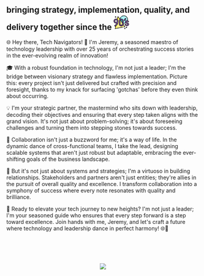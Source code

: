 <div align="left"> 
  <h2><span style="margin-bottom: 15px;">bringing strategy, implementation, quality, and delivery together since the</span> <a href="https://www.freepik.com/icon/90s_8787830"><img src="img/90s_8787830.png" style="height: 40px; margin: auto;"></a></h2>
</div>
<div align="left">
🌐 Hey there, Tech Navigators! 🚀 I'm Jeremy, a seasoned maestro of technology leadership with over 25 years of orchestrating success stories in the ever-evolving realm of innovation!

🎓 With a robust foundation in technology, I'm not just a leader; I'm the bridge between visionary strategy and flawless implementation. Picture this: every project isn't just delivered but crafted with precision and foresight, thanks to my knack for surfacing 'gotchas' before they even think about occurring.

💡 I'm your strategic partner, the mastermind who sits down with leadership, decoding their objectives and ensuring that every step taken aligns with the grand vision. It's not just about problem-solving; it's about foreseeing challenges and turning them into stepping stones towards success.

🤝 Collaboration isn't just a buzzword for me; it's a way of life. In the dynamic dance of cross-functional teams, I take the lead, designing scalable systems that aren't just robust but adaptable, embracing the ever-shifting goals of the business landscape.

🌟 But it's not just about systems and strategies; I'm a virtuoso in building relationships. Stakeholders and partners aren't just entities; they're allies in the pursuit of overall quality and excellence. I transform collaboration into a symphony of success where every note resonates with quality and brilliance.

🚀 Ready to elevate your tech journey to new heights? I'm not just a leader; I'm your seasoned guide who ensures that every step forward is a step toward excellence. Join hands with me, Jeremy, and let's craft a future where technology and leadership dance in perfect harmony! 🌐🚀
</div>
<br/><br/>
<br/><br/>
<div align="center">
    <a href="https://skillicons.dev">
      <img src="https://skillicons.dev/icons?i=azure,bootstrap,cs,css,docker,dotnet,git,github,html,js,jquery,mysql,postgres,postman,powershell,py,react,redis,regex,ts,vim,vscode&perline=8" />
    </a>
</div>

